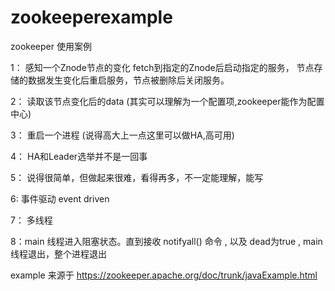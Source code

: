 # zookeeperexample

zookeeper 使用案例

1： 感知一个Znode节点的变化       fetch到指定的Znode后启动指定的服务， 节点存储的数据发生变化后重启服务，节点被删除后关闭服务。

2： 读取该节点变化后的data  (其实可以理解为一个配置项,zookeeper能作为配置中心)

3： 重启一个进程 (说得高大上一点这里可以做HA,高可用)

4： HA和Leader选举并不是一回事

5： 说得很简单，但做起来很难，看得再多，不一定能理解，能写

6: 事件驱动  event driven

7： 多线程

8：main 线程进入阻塞状态。直到接收 notifyall() 命令 , 以及 dead为true , main 线程退出，整个进程退出

example 来源于   https://zookeeper.apache.org/doc/trunk/javaExample.html

